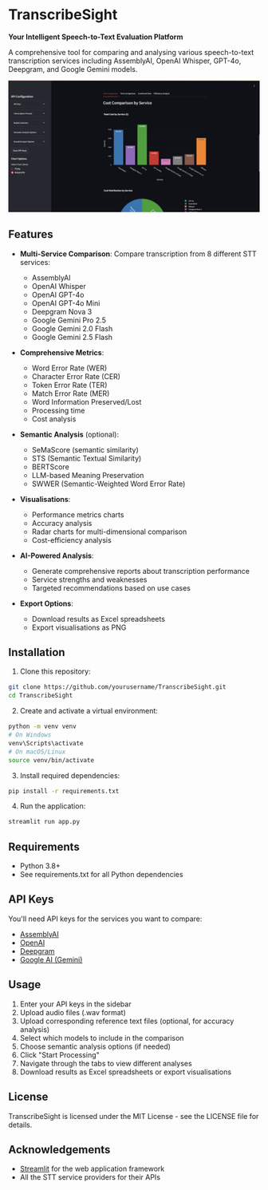 # TranscribeSight

**Your Intelligent Speech-to-Text Evaluation Platform**

A comprehensive tool for comparing and analysing various speech-to-text transcription services including AssemblyAI, OpenAI Whisper, GPT-4o, Deepgram, and Google Gemini models.

![TranscribeSight Dashboard](Images\1.png)

## Features

- **Multi-Service Comparison**: Compare transcription from 8 different STT services:
  - AssemblyAI
  - OpenAI Whisper
  - OpenAI GPT-4o
  - OpenAI GPT-4o Mini
  - Deepgram Nova 3
  - Google Gemini Pro 2.5
  - Google Gemini 2.0 Flash
  - Google Gemini 2.5 Flash

- **Comprehensive Metrics**:
  - Word Error Rate (WER)
  - Character Error Rate (CER)
  - Token Error Rate (TER)
  - Match Error Rate (MER)
  - Word Information Preserved/Lost
  - Processing time
  - Cost analysis
  
- **Semantic Analysis** (optional):
  - SeMaScore (semantic similarity)
  - STS (Semantic Textual Similarity)
  - BERTScore
  - LLM-based Meaning Preservation
  - SWWER (Semantic-Weighted Word Error Rate)

- **Visualisations**:
  - Performance metrics charts
  - Accuracy analysis
  - Radar charts for multi-dimensional comparison
  - Cost-efficiency analysis

- **AI-Powered Analysis**:
  - Generate comprehensive reports about transcription performance
  - Service strengths and weaknesses
  - Targeted recommendations based on use cases

- **Export Options**:
  - Download results as Excel spreadsheets
  - Export visualisations as PNG

## Installation

1. Clone this repository:
```bash
git clone https://github.com/yourusername/TranscribeSight.git
cd TranscribeSight
```

2. Create and activate a virtual environment:
```bash
python -m venv venv
# On Windows
venv\Scripts\activate
# On macOS/Linux
source venv/bin/activate
```

3. Install required dependencies:
```bash
pip install -r requirements.txt
```

4. Run the application:
```bash
streamlit run app.py
```

## Requirements

- Python 3.8+
- See requirements.txt for all Python dependencies

## API Keys

You'll need API keys for the services you want to compare:
- [AssemblyAI](https://www.assemblyai.com/)
- [OpenAI](https://platform.openai.com/)
- [Deepgram](https://deepgram.com/)
- [Google AI (Gemini)](https://ai.google.dev/)

## Usage

1. Enter your API keys in the sidebar
2. Upload audio files (.wav format)
3. Upload corresponding reference text files (optional, for accuracy analysis)
4. Select which models to include in the comparison
5. Choose semantic analysis options (if needed)
6. Click "Start Processing"
7. Navigate through the tabs to view different analyses
8. Download results as Excel spreadsheets or export visualisations

## License

TranscribeSight is licensed under the MIT License - see the LICENSE file for details.

## Acknowledgements

- [Streamlit](https://streamlit.io/) for the web application framework
- All the STT service providers for their APIs